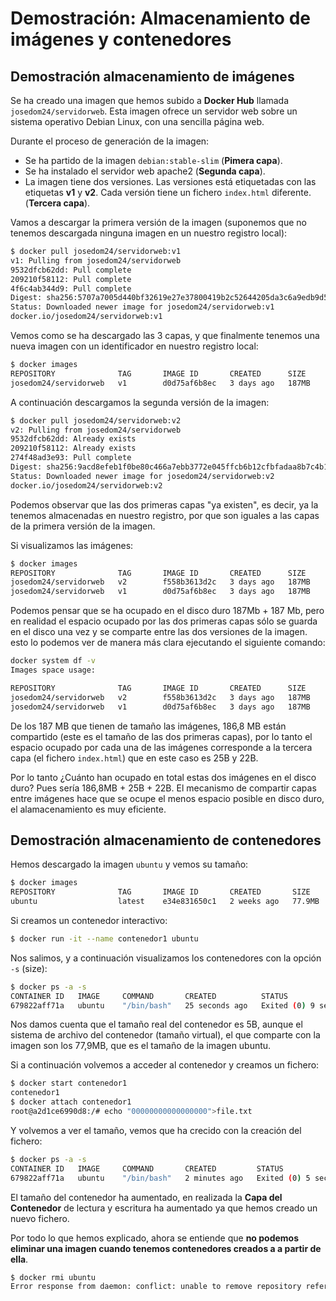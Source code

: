 # Demostración: Almacenamiento de imágenes y contenedores

## Demostración almacenamiento de imágenes

Se ha creado una imagen que hemos subido a **Docker Hub** llamada `josedom24/servidorweb`. Esta imagen ofrece un servidor web sobre un sistema operativo Debian Linux, con una sencilla página web.

Durante el proceso de generación de la imagen:

* Se ha partido de la imagen `debian:stable-slim` (**Pimera capa**).
* Se ha instalado el servidor web apache2 (**Segunda capa**).
* La imagen tiene dos versiones. Las versiones está etiquetadas con las etiquetas **v1** y **v2**. Cada versión tiene un fichero `index.html` diferente. (**Tercera capa**).

Vamos a descargar la primera versión de la imagen (suponemos que no tenemos descargada ninguna imagen en un nuestro registro local):

```bash
$ docker pull josedom24/servidorweb:v1
v1: Pulling from josedom24/servidorweb
9532dfcb62dd: Pull complete 
209210f58112: Pull complete 
4f6c4ab344d9: Pull complete 
Digest: sha256:5707a7005d440bf32619e27e37800419b2c52644205da3c6a9edb9d55b8c51de
Status: Downloaded newer image for josedom24/servidorweb:v1
docker.io/josedom24/servidorweb:v1
```
Vemos como se ha descargado las 3 capas, y que finalmente tenemos una nueva imagen con un identificador en nuestro registro local:

```bash
$ docker images
REPOSITORY              TAG       IMAGE ID       CREATED      SIZE
josedom24/servidorweb   v1        d0d75af6b8ec   3 days ago   187MB
```

A continuación descargamos la segunda versión de la imagen:

```bash
$ docker pull josedom24/servidorweb:v2
v2: Pulling from josedom24/servidorweb
9532dfcb62dd: Already exists 
209210f58112: Already exists 
274f48ad3e93: Pull complete 
Digest: sha256:9acd8efeb1f0be80c466a7ebb3772e045ffcb6b12cfbfadaa8b7c4b110bd83ea
Status: Downloaded newer image for josedom24/servidorweb:v2
docker.io/josedom24/servidorweb:v2
```

Podemos observar que las dos primeras capas "ya existen", es decir, ya la tenemos almacenadas en nuestro registro, por que son iguales a las capas de la primera versión de la imagen.

Si visualizamos las imágenes:

```bash
$ docker images
REPOSITORY              TAG       IMAGE ID       CREATED      SIZE
josedom24/servidorweb   v2        f558b3613d2c   3 days ago   187MB
josedom24/servidorweb   v1        d0d75af6b8ec   3 days ago   187MB
```

Podemos pensar que se ha ocupado en el disco duro 187Mb + 187 Mb, pero en realidad el espacio ocupado por las dos primeras capas sólo se guarda en el disco una vez y se comparte entre las dos versiones de la imagen. esto lo podemos ver de manera más clara ejecutando el siguiente comando:

```bash
docker system df -v
Images space usage:

REPOSITORY              TAG       IMAGE ID       CREATED      SIZE      SHARED SIZE   UNIQUE SIZE   CONTAINERS
josedom24/servidorweb   v2        f558b3613d2c   3 days ago   187MB     186.8MB       25B           0
josedom24/servidorweb   v1        d0d75af6b8ec   3 days ago   187MB     186.8MB       22B           0
```

De los 187 MB que tienen de tamaño las imágenes, 186,8 MB están compartido (este es el tamaño de las dos primeras capas), por lo tanto el espacio ocupado por cada una de las imágenes corresponde a la tercera capa (el fichero `index.html`) que en este caso es 25B  y 22B.

Por lo tanto ¿Cuánto han ocupado en total estas dos imágenes en el disco duro? Pues sería 186,8MB + 25B + 22B.
El mecanismo de compartir capas entre imágenes hace que se ocupe el menos espacio posible en disco duro, el alamacenamiento es muy eficiente.

## Demostración almacenamiento de contenedores

Hemos descargado la imagen `ubuntu` y vemos su tamaño:

```bash
$ docker images
REPOSITORY              TAG       IMAGE ID       CREATED       SIZE
ubuntu                  latest    e34e831650c1   2 weeks ago   77.9MB
```

Si creamos un contenedor interactivo:

```bash
$ docker run -it --name contenedor1 ubuntu
```

Nos salimos, y a continuación visualizamos los contenedores con la opción `-s` (size):

```bash
$ docker ps -a -s
CONTAINER ID   IMAGE     COMMAND       CREATED          STATUS                     PORTS     NAMES         SIZE
679822aff71a   ubuntu    "/bin/bash"   25 seconds ago   Exited (0) 9 seconds ago             contenedor1   5B (virtual 77.9MB)
```

Nos damos cuenta que el tamaño real del contenedor es 5B, aunque el sistema de archivo del contenedor (tamaño virtual), el que comparte con la imagen son los 77,9MB, que es el tamaño de la imagen ubuntu.

Si a continuación volvemos a acceder al contenedor y creamos un fichero:

```bash
$ docker start contenedor1
contenedor1
$ docker attach contenedor1
root@a2d1ce6990d8:/# echo "00000000000000000">file.txt
```

Y volvemos a ver el tamaño, vemos que ha crecido con la creación del fichero:

```bash
$ docker ps -a -s
CONTAINER ID   IMAGE     COMMAND       CREATED         STATUS                     PORTS     NAMES         SIZE
679822aff71a   ubuntu    "/bin/bash"   2 minutes ago   Exited (0) 5 seconds ago             contenedor1   62B (virtual 77.9MB)
```

El tamaño del contenedor ha aumentado, en realizada la **Capa del Contenedor** de lectura y escritura ha aumentado ya que hemos creado un nuevo fichero.

Por todo lo que hemos explicado, ahora se entiende  que **no podemos eliminar una imagen cuando tenemos contenedores creados a a partir de ella**.

```bash
$ docker rmi ubuntu
Error response from daemon: conflict: unable to remove repository reference "ubuntu" (must force) - container 679822aff71a is using its referenced image e34e831650c1
```

